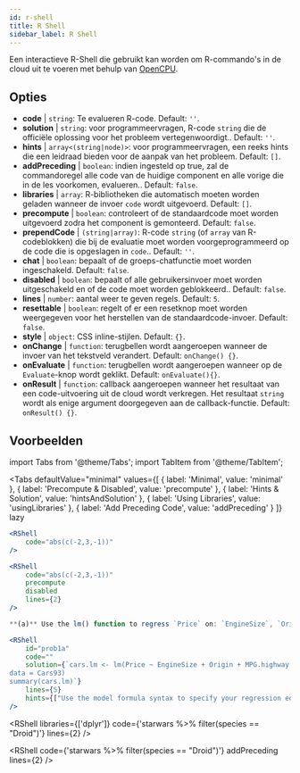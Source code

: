 ```yaml
---
id: r-shell
title: R Shell
sidebar_label: R Shell
---
```


Een interactieve R-Shell die gebruikt kan worden om R-commando's in de cloud uit te voeren met behulp van [OpenCPU](https://www.opencpu.org/).

## Opties

* __code__ | `string`: Te evalueren R-code. Default: `''`.
* __solution__ | `string`: voor programmeervragen, R-code `string` die de officiële oplossing voor het probleem vertegenwoordigt.. Default: `''`.
* __hints__ | `array<(string|node)>`: voor programmeervragen, een reeks hints die een leidraad bieden voor de aanpak van het probleem. Default: `[]`.
* __addPreceding__ | `boolean`: indien ingesteld op true, zal de commandoregel alle code van de huidige component en alle vorige die in de les voorkomen, evalueren.. Default: `false`.
* __libraries__ | `array`: R-bibliotheken die automatisch moeten worden geladen wanneer de invoer `code` wordt uitgevoerd. Default: `[]`.
* __precompute__ | `boolean`: controleert of de standaardcode moet worden uitgevoerd zodra het component is gemonteerd. Default: `false`.
* __prependCode__ | `(string|array)`: R-code `string` (of `array` van R-codeblokken) die bij de evaluatie moet worden voorgeprogrammeerd op de code die is opgeslagen in `code`.. Default: `''`.
* __chat__ | `boolean`: bepaalt of de groeps-chatfunctie moet worden ingeschakeld. Default: `false`.
* __disabled__ | `boolean`: bepaalt of alle gebruikersinvoer moet worden uitgeschakeld en of de code moet worden geblokkeerd.. Default: `false`.
* __lines__ | `number`: aantal weer te geven regels. Default: `5`.
* __resettable__ | `boolean`: regelt of er een resetknop moet worden weergegeven voor het herstellen van de standaardcode-invoer. Default: `false`.
* __style__ | `object`: CSS inline-stijlen. Default: `{}`.
* __onChange__ | `function`: terugbellen wordt aangeroepen wanneer de invoer van het tekstveld verandert. Default: `onChange() {}`.
* __onEvaluate__ | `function`: terugbellen wordt aangeroepen wanneer op de `Evaluate`-knop wordt geklikt. Default: `onEvaluate(){}`.
* __onResult__ | `function`: callback aangeroepen wanneer het resultaat van een code-uitvoering uit de cloud wordt verkregen. Het resultaat `string` wordt als enige argument doorgegeven aan de callback-functie. Default: `onResult() {}`.


## Voorbeelden

import Tabs from '@theme/Tabs';
import TabItem from '@theme/TabItem';

<Tabs
    defaultValue="minimal"
    values={[
        { label: 'Minimal', value: 'minimal' },
        { label: 'Precompute & Disabled', value: 'precompute' },
        { label: 'Hints & Solution', value: 'hintsAndSolution' },
        { label: 'Using Libraries', value: 'usingLibraries' },
        { label: 'Add Preceding Code', value: 'addPreceding' }
    ]}
    lazy
>

<TabItem value="minimal" >

```jsx live
<RShell
    code="abs(c(-2,3,-1))"
/>
```

</TabItem>

<TabItem value="precompute" >

```jsx live
<RShell
    code="abs(c(-2,3,-1))"
    precompute
    disabled
    lines={2}
/>
```

</TabItem>

<TabItem value="hintsAndSolution" >

```jsx live
**(a)** Use the lm() function to regress `Price` on: `EngineSize`, `Origin`, `MPG.highway`, `MPG.city` and `Horsepower`.

<RShell 
    id="prob1a"
    code="" 
    solution={`cars.lm <- lm(Price ~ EngineSize + Origin + MPG.highway + MPG.city + Horsepower,
data = Cars93)
summary(cars.lm)`} 
    lines={5} 
    hints={["Use the model formula syntax to specify your regression equation. Type ?formula if you don't remember how formulas work.","You can use the summary() function to retrieve a detailed regression output for a lm object"]}
/>
```

</TabItem>

<TabItem value="usingLibraries" >

<RShell libraries={['dplyr']} code={'starwars %>% filter(species == "Droid")'} lines={2} />

</TabItem>

<TabItem value="addPreceding" >

<RShell code="library(dplyr)" lines={2} disabled />

<RShell code={'starwars %>% filter(species == "Droid")'} addPreceding lines={2} />

</TabItem>

</Tabs>

